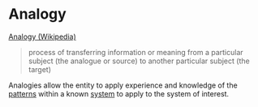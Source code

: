 # Analogy

<a href="https://en.wikipedia.org/wiki/Analogy" target="_blank">Analogy (Wikipedia)</a>

> process of transferring information or meaning from a particular subject (the analogue or source) to another particular subject (the target)

Analogies allow the entity to apply experience and knowledge of the [patterns](./pattern.md) within a known [system](./system.md) to apply to the system of interest.
